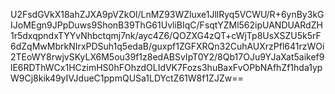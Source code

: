 U2FsdGVkX18ahZJXA9pVZkOl/LnMZ93WZluxe1JllRyq5VCWU/R+6ynBy3kGIJoMEgn9JPpDuws9ShonB39ThG61UvliBIqC/FsqtYZMl562ipUANDUARdZH1r5dxqpndxTYYvNhbctqmj7nk/ayc4Z6/QOZXG4zQT+cWjTp8UsXSZU5k5rF6dZqMwMbrkNIrxPDSuh1q5edaB/guxpf1ZGFXRQn32CuhAUXrzPfl641rzWOi2TEoWY8rwjvSKyLX6M5ou39f1z8edABSvIpT0Y2/8Qb17OJu9YJaXat5aikef9lE6RDThWCx1HCzimHS0hFOhzdOLIdVK7Fozs3huBaxFvOPbNAfhZf1hda1ypW9Cj8kik49yIVJdueC1ppmQUSa1LDYctZ61W8f1ZJZw==